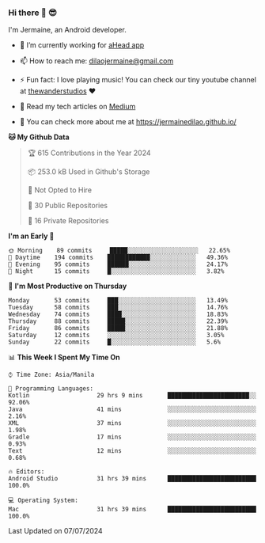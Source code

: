 ### Hi there 👋 😎
I'm Jermaine, an Android developer.

- 🔭 I’m currently working for [aHead app](https://www.ahead-app.com/)

- 📫 How to reach me: dilaojermaine@gmail.com

- ⚡ Fun fact: I love playing music! You can check our tiny youtube channel at [thewanderstudios](https://www.youtube.com/thewanderstudios) ♥️

- 📖 Read my tech articles on [Medium](https://jermainedilao.medium.com/)

- 👀 You can check more about me at https://jermainedilao.github.io/

<!--
**jermainedilao/jermainedilao** is a ✨ _special_ ✨ repository because its `README.md` (this file) appears on your GitHub profile.

Here are some ideas to get you started:

- 🔭 I’m currently working on ...
- 🌱 I’m currently learning ...
- 👯 I’m looking to collaborate on ...
- 🤔 I’m looking for help with ...
- 💬 Ask me about ...
- 📫 How to reach me: ...
- 😄 Pronouns: ...
- ⚡ Fun fact: ...
-->

<!--START_SECTION:waka-->
**🐱 My Github Data** 

> 🏆 615 Contributions in the Year 2024
 > 
> 📦 253.0 kB Used in Github's Storage 
 > 
> 🚫 Not Opted to Hire
 > 
> 📜 30 Public Repositories 
 > 
> 🔑 16 Private Repositories  
 > 
**I'm an Early 🐤** 

```text
🌞 Morning    89 commits     █████░░░░░░░░░░░░░░░░░░░░   22.65% 
🌆 Daytime    194 commits    ████████████░░░░░░░░░░░░░   49.36% 
🌃 Evening    95 commits     ██████░░░░░░░░░░░░░░░░░░░   24.17% 
🌙 Night      15 commits     █░░░░░░░░░░░░░░░░░░░░░░░░   3.82%

```
📅 **I'm Most Productive on Thursday** 

```text
Monday       53 commits     ███░░░░░░░░░░░░░░░░░░░░░░   13.49% 
Tuesday      58 commits     ███░░░░░░░░░░░░░░░░░░░░░░   14.76% 
Wednesday    74 commits     ████░░░░░░░░░░░░░░░░░░░░░   18.83% 
Thursday     88 commits     █████░░░░░░░░░░░░░░░░░░░░   22.39% 
Friday       86 commits     █████░░░░░░░░░░░░░░░░░░░░   21.88% 
Saturday     12 commits     ░░░░░░░░░░░░░░░░░░░░░░░░░   3.05% 
Sunday       22 commits     █░░░░░░░░░░░░░░░░░░░░░░░░   5.6%

```


📊 **This Week I Spent My Time On** 

```text
⌚︎ Time Zone: Asia/Manila

💬 Programming Languages: 
Kotlin                   29 hrs 9 mins       ███████████████████████░░   92.06% 
Java                     41 mins             ░░░░░░░░░░░░░░░░░░░░░░░░░   2.16% 
XML                      37 mins             ░░░░░░░░░░░░░░░░░░░░░░░░░   1.98% 
Gradle                   17 mins             ░░░░░░░░░░░░░░░░░░░░░░░░░   0.93% 
Text                     12 mins             ░░░░░░░░░░░░░░░░░░░░░░░░░   0.68%

🔥 Editors: 
Android Studio           31 hrs 39 mins      █████████████████████████   100.0%

💻 Operating System: 
Mac                      31 hrs 39 mins      █████████████████████████   100.0%

```


 Last Updated on 07/07/2024
<!--END_SECTION:waka-->

